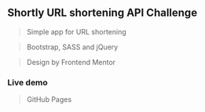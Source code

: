 ## Shortly URL shortening API Challenge

> Simple app for URL shortening

> Bootstrap, SASS and jQuery

> Design by Frontend Mentor

### Live demo

> GitHub Pages
